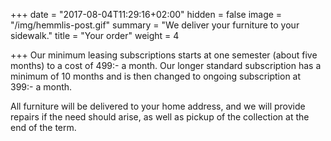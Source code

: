 +++
date = "2017-08-04T11:29:16+02:00"
hidden = false
image = "/img/hemmlis-post.gif"
summary = "We deliver your furniture to your sidewalk."
title = "Your order"
weight = 4

+++
Our minimum leasing subscriptions starts at one semester (about five months) to a cost of 499:- a month. Our longer standard subscription has a minimum of 10 months and is then changed to ongoing subscription at 399:- a month.

All furniture will be delivered to your home address, and we will provide repairs if the need should arise, as well as pickup of the collection at the end of the term.
